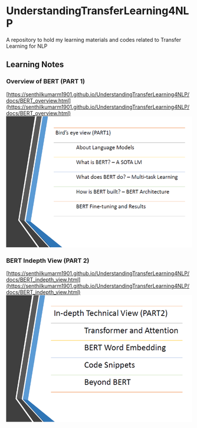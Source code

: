 # UnderstandingTransferLearning4NLP
A repository to hold my learning materials and codes related to Transfer Learning for NLP

## Learning Notes
### Overview of BERT (PART 1)
[https://senthilkumarm1901.github.io/UnderstandingTransferLearning4NLP/docs/BERT_overview.html](https://senthilkumarm1901.github.io/UnderstandingTransferLearning4NLP/docs/BERT_overview.html)
[![BERT Overview](docs/images/BERT_overview.png)](https://senthilkumarm1901.github.io/UnderstandingTransferLearning4NLP/docs/BERT_overview.html)

### BERT Indepth View (PART 2)
[https://senthilkumarm1901.github.io/UnderstandingTransferLearning4NLP/docs/BERT_indepth_view.html](https://senthilkumarm1901.github.io/UnderstandingTransferLearning4NLP/docs/BERT_indepth_view.html)
[![BERT In-depth View](docs/images/BERT_in_depth_view.png)](https://senthilkumarm1901.github.io/UnderstandingTransferLearning4NLP/docs/BERT_indepth_view.html)
